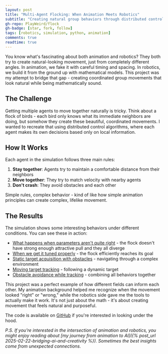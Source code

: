 ```yaml
---
layout: post
title: "Multi-Agent Flocking: When Animation Meets Robotics"
subtitle: "Creating natural group behaviors through distributed control"
gh-repo: PlayWeird/flock
gh-badge: [star, fork, follow]
tags: [robotics, simulation, python, animation]
comments: true
readtime: true
---
```


You know what's fascinating about both animation and robotics? They both try to create natural-looking movement, just from completely different angles. In animation, we fake it with careful timing and spacing. In robotics, we build it from the ground up with mathematical models. This project was my attempt to bridge that gap - creating coordinated group movements that look natural while being mathematically sound.

## The Challenge

Getting multiple agents to move together naturally is tricky. Think about a flock of birds - each bird only knows what its immediate neighbors are doing, but somehow they create these beautiful, coordinated movements. I wanted to recreate that using distributed control algorithms, where each agent makes its own decisions based only on local information.

## How It Works

Each agent in the simulation follows three main rules:

1. **Stay together**: Agents try to maintain a comfortable distance from their neighbors
2. **Move together**: They try to match velocity with nearby agents
3. **Don't crash**: They avoid obstacles and each other

Simple rules, complex behavior - kind of like how simple animation principles can create complex, lifelike movement.

## The Results

The simulation shows some interesting behaviors under different conditions. You can see these in action:

- [What happens when parameters aren't quite right](https://youtu.be/vipvhkDKgF0) - the flock doesn't have strong enough attractive pull and they all diverge
- [When we get it tuned properly](https://youtu.be/0H-RWii3nu8) - the flock efficiently reaches its goal
- [Static target acquisition with obstacles](https://youtu.be/UR5oA-l4V2g) - navigating through a complex environment
- [Moving target tracking](https://youtu.be/3q1r9iyXw14) - following a dynamic target
- [Obstacle avoidance while tracking](https://youtu.be/kOSNw5gHd4E) - combining all behaviors together

This project was a perfect example of how different fields can inform each other. My animation background helped me recognize when the movement looked "right" or "wrong," while the robotics side gave me the tools to actually make it work. It's not just about the math - it's about creating movement that feels natural and purposeful.

The code is available on [GitHub](https://github.com/PlayWeird/flock) if you're interested in looking under the hood.

*P.S. If you're interested in the intersection of animation and robotics, you might enjoy reading about [my journey from animation to AI]({% post_url 2025-02-22-bridging-ai-and-creativity %}). Sometimes the best insights come from unexpected connections.*